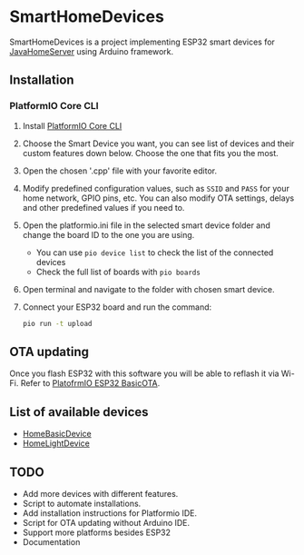 # SmartHomeDevices
SmartHomeDevices is a project implementing ESP32 smart devices for [JavaHomeServer](https://github.com/jayadamsmorgan/JavaHomeServer) using Arduino framework.



## Installation

### PlatformIO Core CLI
1. Install [PlatformIO Core CLI](https://docs.platformio.org/en/stable/core/index.html)
2. Choose the Smart Device you want, you can see list of devices and their custom features down below. Choose the one that fits you the most.
3. Open the chosen '.cpp' file with your favorite editor.
4. Modify predefined configuration values, such as ```SSID``` and ```PASS``` for your home network, GPIO pins, etc. You can also modify OTA settings, delays and other predefined values if you need to.
5. Open the platformio.ini file in the selected smart device folder and change the board ID to the one you are using.
   * You can use ``` pio device list ``` to check the list of the connected devices
   * Check the full list of boards with ``` pio boards ```
7. Open terminal and navigate to the folder with chosen smart device.
8. Connect your ESP32 board and run the command:

    ```zsh
    pio run -t upload
    ```

## OTA updating
Once you flash ESP32 with this software you will be able to reflash it via Wi-Fi. Refer to [PlatofrmIO ESP32 BasicOTA](https://github.com/JakubAndrysek/BasicOTA-ESP32-library/blob/master/README.md). 

## List of available devices
* [HomeBasicDevice](Devices/HomeBasicDevice)
* [HomeLightDevice](Devices/HomeLightDevice)


## TODO
* Add more devices with different features.
* Script to automate installations.
* Add installation instructions for Platformio IDE.
* Script for OTA updating without Arduino IDE.
* Support more platforms besides ESP32
* Documentation


 
